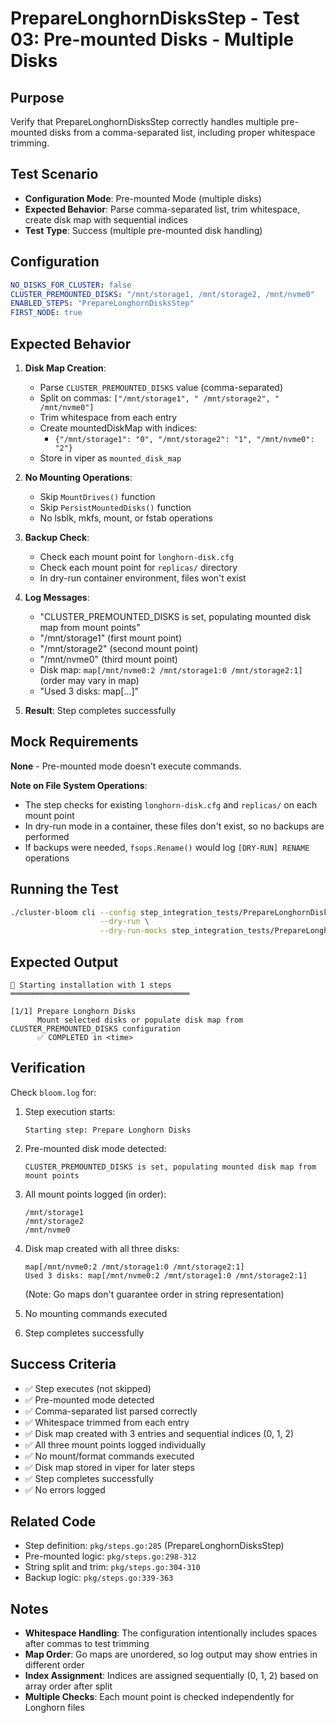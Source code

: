 # PrepareLonghornDisksStep - Test 03: Pre-mounted Disks - Multiple Disks

## Purpose
Verify that PrepareLonghornDisksStep correctly handles multiple pre-mounted disks from a comma-separated list, including proper whitespace trimming.

## Test Scenario
- **Configuration Mode**: Pre-mounted Mode (multiple disks)
- **Expected Behavior**: Parse comma-separated list, trim whitespace, create disk map with sequential indices
- **Test Type**: Success (multiple pre-mounted disk handling)

## Configuration
```yaml
NO_DISKS_FOR_CLUSTER: false
CLUSTER_PREMOUNTED_DISKS: "/mnt/storage1, /mnt/storage2, /mnt/nvme0"
ENABLED_STEPS: "PrepareLonghornDisksStep"
FIRST_NODE: true
```

## Expected Behavior

1. **Disk Map Creation**:
   - Parse `CLUSTER_PREMOUNTED_DISKS` value (comma-separated)
   - Split on commas: `["/mnt/storage1", " /mnt/storage2", " /mnt/nvme0"]`
   - Trim whitespace from each entry
   - Create mountedDiskMap with indices:
     - `{"/mnt/storage1": "0", "/mnt/storage2": "1", "/mnt/nvme0": "2"}`
   - Store in viper as `mounted_disk_map`

2. **No Mounting Operations**:
   - Skip `MountDrives()` function
   - Skip `PersistMountedDisks()` function
   - No lsblk, mkfs, mount, or fstab operations

3. **Backup Check**:
   - Check each mount point for `longhorn-disk.cfg`
   - Check each mount point for `replicas/` directory
   - In dry-run container environment, files won't exist

4. **Log Messages**:
   - "CLUSTER_PREMOUNTED_DISKS is set, populating mounted disk map from mount points"
   - "/mnt/storage1" (first mount point)
   - "/mnt/storage2" (second mount point)
   - "/mnt/nvme0" (third mount point)
   - Disk map: `map[/mnt/nvme0:2 /mnt/storage1:0 /mnt/storage2:1]` (order may vary in map)
   - "Used 3 disks: map[...]"

5. **Result**: Step completes successfully

## Mock Requirements
**None** - Pre-mounted mode doesn't execute commands.

**Note on File System Operations**:
- The step checks for existing `longhorn-disk.cfg` and `replicas/` on each mount point
- In dry-run mode in a container, these files don't exist, so no backups are performed
- If backups were needed, `fsops.Rename()` would log `[DRY-RUN] RENAME` operations

## Running the Test

```bash
./cluster-bloom cli --config step_integration_tests/PrepareLonghornDisksStep/03-premounted-multiple/config.yaml \
                    --dry-run \
                    --dry-run-mocks step_integration_tests/PrepareLonghornDisksStep/03-premounted-multiple/mocks.yaml
```

## Expected Output

```
🚀 Starting installation with 1 steps
════════════════════════════════════════

[1/1] Prepare Longhorn Disks
      Mount selected disks or populate disk map from CLUSTER_PREMOUNTED_DISKS configuration
      ✅ COMPLETED in <time>
```

## Verification

Check `bloom.log` for:

1. Step execution starts:
   ```
   Starting step: Prepare Longhorn Disks
   ```

2. Pre-mounted disk mode detected:
   ```
   CLUSTER_PREMOUNTED_DISKS is set, populating mounted disk map from mount points
   ```

3. All mount points logged (in order):
   ```
   /mnt/storage1
   /mnt/storage2
   /mnt/nvme0
   ```

4. Disk map created with all three disks:
   ```
   map[/mnt/nvme0:2 /mnt/storage1:0 /mnt/storage2:1]
   Used 3 disks: map[/mnt/nvme0:2 /mnt/storage1:0 /mnt/storage2:1]
   ```
   (Note: Go maps don't guarantee order in string representation)

5. No mounting commands executed

6. Step completes successfully

## Success Criteria

- ✅ Step executes (not skipped)
- ✅ Pre-mounted mode detected
- ✅ Comma-separated list parsed correctly
- ✅ Whitespace trimmed from each entry
- ✅ Disk map created with 3 entries and sequential indices (0, 1, 2)
- ✅ All three mount points logged individually
- ✅ No mount/format commands executed
- ✅ Disk map stored in viper for later steps
- ✅ Step completes successfully
- ✅ No errors logged

## Related Code

- Step definition: `pkg/steps.go:285` (PrepareLonghornDisksStep)
- Pre-mounted logic: `pkg/steps.go:298-312`
- String split and trim: `pkg/steps.go:304-310`
- Backup logic: `pkg/steps.go:339-363`

## Notes

- **Whitespace Handling**: The configuration intentionally includes spaces after commas to test trimming
- **Map Order**: Go maps are unordered, so log output may show entries in different order
- **Index Assignment**: Indices are assigned sequentially (0, 1, 2) based on array order after split
- **Multiple Checks**: Each mount point is checked independently for Longhorn files
